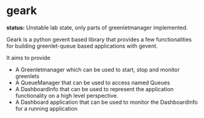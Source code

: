 geark
=====

**status:** Unstable lab state, only parts of greenletmanager
implemented.

Geark is a python gevent based library that provides a few functionalities
for building greenlet-queue based applications with gevent.

It aims to provide

 - A Greenletmanager which can be used to start, stop and monitor greenlets
 - A QueueManager that can be used to access named Queues
 - A DashboardInfo that can be used to represent the application functionality
   on a high level perspective.
 - A Dashboard application that can be used to monitor the DashboardInfo for a
   running application
